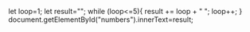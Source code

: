 let loop=1;
let result="";
while (loop<=5){
    result += loop + " ";
    loop++;
}
document.getElementById("numbers").innerText=result;

